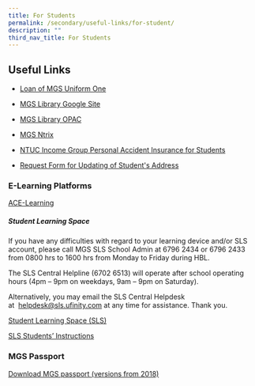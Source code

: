 ```yaml
---
title: For Students
permalink: /secondary/useful-links/for-student/
description: ""
third_nav_title: For Students
---
```

## Useful Links
*   [Loan of MGS Uniform One](https://staging.dt6ildc2mnegy.amplifyapp.com/secondary/useful-links/for-student/loan-of-mgs-uniform-one/)

*   [MGS Library Google Site](https://sites.google.com/mgs.sch.edu.sg/mgslibrary/home?authuser=0)

*   [MGS Library OPAC](https://schoolibrary.moe.edu.sg/methodistgirls/cgi-bin/spydus.exe/MSGTRN/WPAC/HOME)

*   [MGS Ntrix](https://mgs.ntrix.sg/)

*   [NTUC Income Group Personal Accident Insurance for Students](https://studentgpa.incomegroupins.com.sg/)

*   [Request Form for Updating of Student's Address](https://drive.google.com/file/d/1XE24zn12tjXPMfhAr1PJBFQsgUg8QerR/view?usp=sharing)

### E-Learning Platforms

[ACE-Learning](http://www.ace-learning.com.sg/sys/index.html)

##### Student Learning Space
If you have any difficulties with regard to your learning device and/or SLS account, please call MGS SLS School Admin at 6796 2434 or 6796 2433 from 0800 hrs to 1600 hrs from Monday to Friday during HBL.   
  
The SLS Central Helpline (6702 6513) will operate after school operating hours (4pm – 9pm on weekdays, 9am – 9pm on Saturday).  
  
Alternatively, you may email the SLS Central Helpdesk at  [helpdesk@sls.ufinity.com](mailto:helpdesk@sls.ufinity.com) at any time for assistance. Thank you.

[Student Learning Space (SLS)](https://vle.learning.moe.edu.sg/login)

[SLS Students’ Instructions](https://www-mgs-moe-edu-sg-admin.cwp.sg/qql/slot/u562/Secondary/Useful%20Links/SLS%20-%20Students%E2%80%99%20Instructions.pdf)

### MGS Passport

[Download MGS passport (versions from 2018)](https://drive.google.com/open?id=1WjoGlZg5ql7ETc8qLLEh6SeW3jESWxHb)
